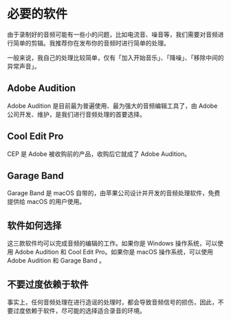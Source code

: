 # 必要的软件

由于录制好的音频可能有一些小的问题，比如电流音、噪音等，我们需要对音频进行简单的剪辑。我推荐你在发布你的音频时进行简单的处理。

一般来说，我自己的处理比较简单，仅有「加入开始音乐」、「降噪」、「移除中间的异常声音」。

## Adobe Audition

Adobe Audition 是目前最为普遍使用、最为强大的音频编辑工具了，由 Adobe 公司开发、维护，是我们进行音频处理的首要选择。

## Cool Edit Pro

CEP 是 Adobe 被收购前的产品，收购后它就成了 Adobe Audition。

## Garage Band

Garage Band 是 macOS 自带的，由苹果公司设计并开发的音频处理软件，免费提供给 macOS 的用户使用。


## 软件如何选择

这三款软件均可以完成音频的编辑的工作。如果你是 Windows 操作系统，可以使用 Adobe Audition 和 Cool Edit Pro。如果你是 macOS 操作系统，可以使用 Adobe Audition 和 Garage Band 。

## 不要过度依赖于软件

事实上，任何音频处理在进行造谣的处理时，都会导致音频信号的损伤，因此，不要过度依赖于软件，尽可能的选择适合录音的环境。